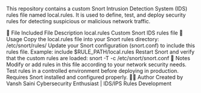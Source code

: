 This repository contains a custom Snort Intrusion Detection System (IDS) rules file named local.rules.
It is used to define, test, and deploy security rules for detecting suspicious or malicious network traffic.

📁 File Included
File	Description
local.rules	Custom Snort IDS rules file
🚀 Usage
Copy the local.rules file into your Snort rules directory:
/etc/snort/rules/
Update your Snort configuration (snort.conf) to include this rules file.
Example:
include $RULE_PATH/local.rules
Restart Snort and verify that the custom rules are loaded:
snort -T -c /etc/snort/snort.conf
📌 Notes
Modify or add rules in this file according to your network security needs.
Test rules in a controlled environment before deploying in production.
Requires Snort installed and configured properly.
👨‍💻 Author
Created by Vansh Saini
Cybersecurity Enthusiast | IDS/IPS Rules Development
